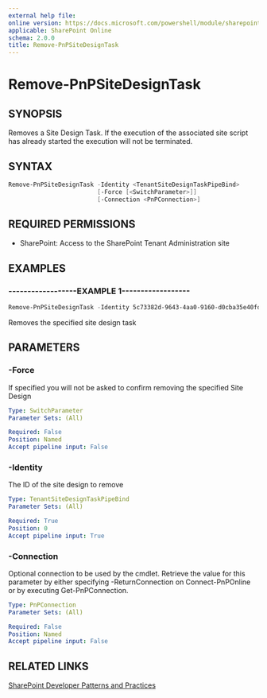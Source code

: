 ```yaml
---
external help file:
online version: https://docs.microsoft.com/powershell/module/sharepoint-pnp/remove-pnpsitedesigntask
applicable: SharePoint Online
schema: 2.0.0
title: Remove-PnPSiteDesignTask
---
```


# Remove-PnPSiteDesignTask

## SYNOPSIS
Removes a Site Design Task. If the execution of the associated site script has already started the execution will not be terminated.

## SYNTAX 

```powershell
Remove-PnPSiteDesignTask -Identity <TenantSiteDesignTaskPipeBind>
                         [-Force [<SwitchParameter>]]
                         [-Connection <PnPConnection>]
```

## REQUIRED PERMISSIONS

* SharePoint: Access to the SharePoint Tenant Administration site

## EXAMPLES

### ------------------EXAMPLE 1------------------
```powershell
Remove-PnPSiteDesignTask -Identity 5c73382d-9643-4aa0-9160-d0cba35e40fd
```

Removes the specified site design task

## PARAMETERS

### -Force
If specified you will not be asked to confirm removing the specified Site Design

```yaml
Type: SwitchParameter
Parameter Sets: (All)

Required: False
Position: Named
Accept pipeline input: False
```

### -Identity
The ID of the site design to remove

```yaml
Type: TenantSiteDesignTaskPipeBind
Parameter Sets: (All)

Required: True
Position: 0
Accept pipeline input: True
```

### -Connection
Optional connection to be used by the cmdlet. Retrieve the value for this parameter by either specifying -ReturnConnection on Connect-PnPOnline or by executing Get-PnPConnection.

```yaml
Type: PnPConnection
Parameter Sets: (All)

Required: False
Position: Named
Accept pipeline input: False
```

## RELATED LINKS

[SharePoint Developer Patterns and Practices](https://aka.ms/sppnp)
